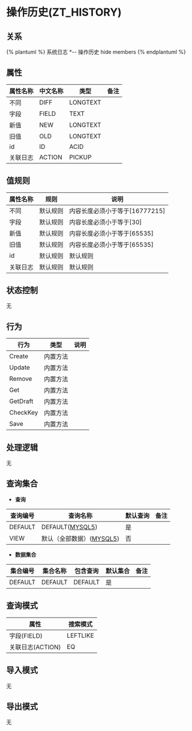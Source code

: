 # 操作历史(ZT_HISTORY)

  

## 关系
{% plantuml %}
系统日志 *-- 操作历史 
hide members
{% endplantuml %}

## 属性

| 属性名称        |    中文名称    | 类型     |  备注  |
| --------   |------------| -----   |  -------- | 
|不同|DIFF|LONGTEXT|&nbsp;|
|字段|FIELD|TEXT|&nbsp;|
|新值|NEW|LONGTEXT|&nbsp;|
|旧值|OLD|LONGTEXT|&nbsp;|
|id|ID|ACID|&nbsp;|
|关联日志|ACTION|PICKUP|&nbsp;|

## 值规则
| 属性名称    | 规则    |  说明  |
| --------   |------------| ----- | 
|不同|默认规则|内容长度必须小于等于[16777215]|
|字段|默认规则|内容长度必须小于等于[30]|
|新值|默认规则|内容长度必须小于等于[65535]|
|旧值|默认规则|内容长度必须小于等于[65535]|
|id|默认规则|默认规则|
|关联日志|默认规则|默认规则|

## 状态控制

无


## 行为
| 行为    | 类型    |  说明  |
| --------   |------------| ----- | 
|Create|内置方法|&nbsp;|
|Update|内置方法|&nbsp;|
|Remove|内置方法|&nbsp;|
|Get|内置方法|&nbsp;|
|GetDraft|内置方法|&nbsp;|
|CheckKey|内置方法|&nbsp;|
|Save|内置方法|&nbsp;|

## 处理逻辑
无

## 查询集合

* **查询**

| 查询编号 | 查询名称       | 默认查询 |   备注|
| --------  | --------   | --------   | ----- |
|DEFAULT|DEFAULT([MYSQL5](../../appendix/query_MYSQL5.md#History_Default))|是|&nbsp;|
|VIEW|默认（全部数据）([MYSQL5](../../appendix/query_MYSQL5.md#History_View))|否|&nbsp;|

* **数据集合**

| 集合编号 | 集合名称   |  包含查询  | 默认集合 |   备注|
| --------  | --------   | -------- | --------   | ----- |
|DEFAULT|DEFAULT|DEFAULT|是|&nbsp;|

## 查询模式
| 属性      |    搜索模式     |
| --------   |------------|
|字段(FIELD)|LEFTLIKE|
|关联日志(ACTION)|EQ|

## 导入模式
无


## 导出模式
无
